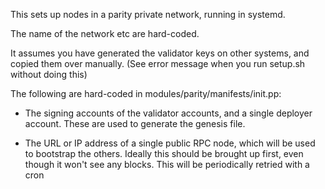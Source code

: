This sets up nodes in a parity private network, running in systemd.

The name of the network etc are hard-coded.

It assumes you have generated the validator keys on other systems, and copied them over manually. (See error message when you run setup.sh without doing this)

The following are hard-coded in modules/parity/manifests/init.pp:

 * The signing accounts of the validator accounts, and a single deployer account. These are used to generate the genesis file.

 * The URL or IP address of a single public RPC node, which will be used to bootstrap the others. Ideally this should be brought up first, even though it won't see any blocks.
   This will be periodically retried with a cron
